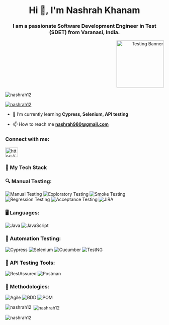<h1 align="center">Hi 👋, I'm Nashrah Khanam</h1>
<h3 align="center">I am a passionate Software Development Engineer in Test (SDET) from Varanasi, India.</h3>
<p align="right">
  <img src="https://axolo.co/blog/_next/image?url=%2Fblog%2Fstatic%2Fimages%2Fstacked-pr%2Fmanaging-stacked-pr.png&w=1080&q=75" 
       alt="Testing Banner" width="150">
</p>

<p align="left"> <img src="https://komarev.com/ghpvc/?username=nashrah12&label=Profile%20views&color=0e75b6&style=flat" alt="nashrah12" /> </p>

<p align="left"> <a href="https://github.com/ryo-ma/github-profile-trophy"><img src="https://github-profile-trophy.vercel.app/?username=nashrah12" alt="nashrah12" /></a> </p>

- 🌱 I’m currently learning **Cypress, Selenium, API testing**

- 📫 How to reach me **nashrah980@gmail.com**

<h3 align="left">Connect with me:</h3>
<p align="left">
<a href="https://www.linkedin.com/in/nashrahkhanam/" target="blank"><img align="center" src="https://raw.githubusercontent.com/rahuldkjain/github-profile-readme-generator/master/src/images/icons/Social/linked-in-alt.svg" alt="https://www.linkedin.com/in/nashrahkhanam/" height="30" width="40" /></a>
</p>

### 🚀 My Tech Stack  

### 🔍 Manual Testing:  
![Manual Testing](https://img.shields.io/badge/Manual%20Testing-orange) ![Exploratory Testing](https://img.shields.io/badge/Exploratory%20Testing-purple) ![Smoke Testing](https://img.shields.io/badge/Smoke%20Testing-red)  ![Regression Testing](https://img.shields.io/badge/Regression%20Testing-green)  ![Acceptance Testing](https://img.shields.io/badge/Acceptance%20Testing-lightgreen)  ![JIRA](https://img.shields.io/badge/JIRA-blue)  

### 🖥️ Languages:  
![Java](https://img.shields.io/badge/Java-blue)  ![JavaScript](https://img.shields.io/badge/JavaScript-yellow)  


### 🤖 Automation Testing:  
![Cypress](https://img.shields.io/badge/Cypress-black)  ![Selenium](https://img.shields.io/badge/Selenium-green)  ![Cucumber](https://img.shields.io/badge/Cucumber-lightgreen)  ![TestNG](https://img.shields.io/badge/TestNG-red)  

### 🔌 API Testing Tools:  
![RestAssured](https://img.shields.io/badge/RestAssured-green)  ![Postman](https://img.shields.io/badge/Postman-orange)  

### 📌 Methodologies:  
![Agile](https://img.shields.io/badge/Agile-green)  ![BDD](https://img.shields.io/badge/BDD-blue)  ![POM](https://img.shields.io/badge/POM-red)  



<p><img align="left" src="https://github-readme-stats.vercel.app/api/top-langs?username=nashrah12&show_icons=true&locale=en&layout=compact" alt="nashrah12" /></p>

<p>&nbsp;<img align="center" src="https://github-readme-stats.vercel.app/api?username=nashrah12&show_icons=true&locale=en" alt="nashrah12" /></p>

<p><img align="center" src="https://github-readme-streak-stats.herokuapp.com/?user=nashrah12&" alt="nashrah12" /></p>
